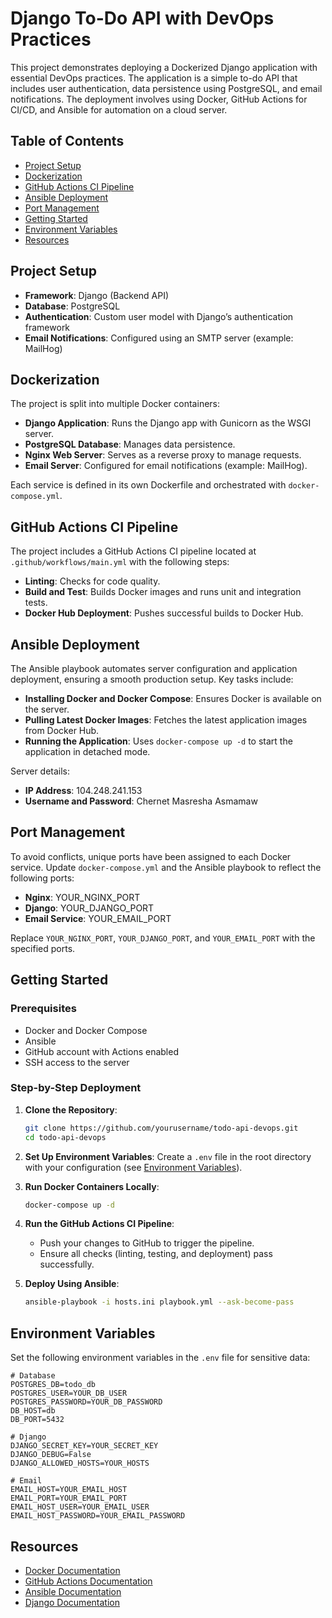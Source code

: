 # Django To-Do API with DevOps Practices

This project demonstrates deploying a Dockerized Django application with essential DevOps practices. The application is a simple to-do API that includes user authentication, data persistence using PostgreSQL, and email notifications. The deployment involves using Docker, GitHub Actions for CI/CD, and Ansible for automation on a cloud server.

## Table of Contents

- [Project Setup](#project-setup)
- [Dockerization](#dockerization)
- [GitHub Actions CI Pipeline](#github-actions-ci-pipeline)
- [Ansible Deployment](#ansible-deployment)
- [Port Management](#port-management)
- [Getting Started](#getting-started)
- [Environment Variables](#environment-variables)
- [Resources](#resources)

## Project Setup

- **Framework**: Django (Backend API)
- **Database**: PostgreSQL
- **Authentication**: Custom user model with Django’s authentication framework
- **Email Notifications**: Configured using an SMTP server (example: MailHog)

## Dockerization

The project is split into multiple Docker containers:

- **Django Application**: Runs the Django app with Gunicorn as the WSGI server.
- **PostgreSQL Database**: Manages data persistence.
- **Nginx Web Server**: Serves as a reverse proxy to manage requests.
- **Email Server**: Configured for email notifications (example: MailHog).

Each service is defined in its own Dockerfile and orchestrated with `docker-compose.yml`.

## GitHub Actions CI Pipeline

The project includes a GitHub Actions CI pipeline located at `.github/workflows/main.yml` with the following steps:

- **Linting**: Checks for code quality.
- **Build and Test**: Builds Docker images and runs unit and integration tests.
- **Docker Hub Deployment**: Pushes successful builds to Docker Hub.

## Ansible Deployment

The Ansible playbook automates server configuration and application deployment, ensuring a smooth production setup. Key tasks include:

- **Installing Docker and Docker Compose**: Ensures Docker is available on the server.
- **Pulling Latest Docker Images**: Fetches the latest application images from Docker Hub.
- **Running the Application**: Uses `docker-compose up -d` to start the application in detached mode.

Server details:

- **IP Address**: 104.248.241.153
- **Username and Password**: Chernet Masresha Asmamaw

## Port Management

To avoid conflicts, unique ports have been assigned to each Docker service. Update `docker-compose.yml` and the Ansible playbook to reflect the following ports:

- **Nginx**: YOUR_NGINX_PORT
- **Django**: YOUR_DJANGO_PORT
- **Email Service**: YOUR_EMAIL_PORT

Replace `YOUR_NGINX_PORT`, `YOUR_DJANGO_PORT`, and `YOUR_EMAIL_PORT` with the specified ports.

## Getting Started

### Prerequisites

- Docker and Docker Compose
- Ansible
- GitHub account with Actions enabled
- SSH access to the server

### Step-by-Step Deployment

1. **Clone the Repository**:

   ```bash
   git clone https://github.com/yourusername/todo-api-devops.git
   cd todo-api-devops
   ```

2. **Set Up Environment Variables**: Create a `.env` file in the root directory with your configuration (see [Environment Variables](#environment-variables)).

3. **Run Docker Containers Locally**:

   ```bash
   docker-compose up -d
   ```

4. **Run the GitHub Actions CI Pipeline**:

   - Push your changes to GitHub to trigger the pipeline.
   - Ensure all checks (linting, testing, and deployment) pass successfully.

5. **Deploy Using Ansible**:
   ```bash
   ansible-playbook -i hosts.ini playbook.yml --ask-become-pass
   ```

## Environment Variables

Set the following environment variables in the `.env` file for sensitive data:

```dotenv
# Database
POSTGRES_DB=todo_db
POSTGRES_USER=YOUR_DB_USER
POSTGRES_PASSWORD=YOUR_DB_PASSWORD
DB_HOST=db
DB_PORT=5432

# Django
DJANGO_SECRET_KEY=YOUR_SECRET_KEY
DJANGO_DEBUG=False
DJANGO_ALLOWED_HOSTS=YOUR_HOSTS

# Email
EMAIL_HOST=YOUR_EMAIL_HOST
EMAIL_PORT=YOUR_EMAIL_PORT
EMAIL_HOST_USER=YOUR_EMAIL_USER
EMAIL_HOST_PASSWORD=YOUR_EMAIL_PASSWORD
```

## Resources

- [Docker Documentation](https://docs.docker.com/)
- [GitHub Actions Documentation](https://docs.github.com/en/actions)
- [Ansible Documentation](https://docs.ansible.com/)
- [Django Documentation](https://docs.djangoproject.com/)
